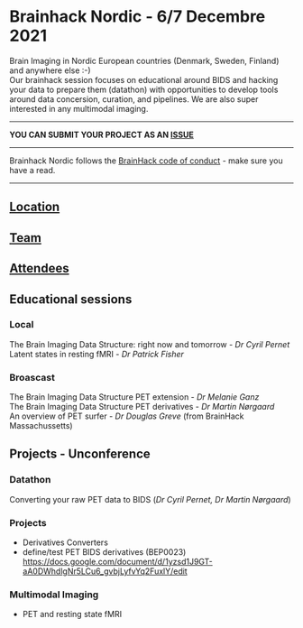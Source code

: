 # Brainhack Nordic - 6/7 Decembre 2021

Brain Imaging in Nordic European countries (Denmark, Sweden, Finland) and anywhere else :-)  
Our brainhack session focuses on educational around BIDS and hacking your data to prepare them (datathon) with opportunities to develop tools around data concersion, curation, and pipelines. We are also super interested in any multimodal imaging.

----------------------------------------------------------------------------------------------------
   **YOU CAN SUBMIT YOUR PROJECT AS AN [ISSUE](https://github.com/openneuropet/outreach/issues/new/choose)**

----------------------------------------------------------------------------------------------------    
Brainhack Nordic follows the [BrainHack code of conduct](https://github.com/openneuropet/outreach/blob/main/Brainhack-Nordic2021/code_of_conduct.md) - make sure you have a read.  

----------------------------------------------------------------------------------------------------  
## [Location](https://github.com/openneuropet/outreach/blob/main/Brainhack-Nordic2021/location.md)

## [Team](https://github.com/openneuropet/outreach/blob/main/Brainhack-Nordic2021/team.md)

## [Attendees](https://github.com/openneuropet/outreach/blob/main/Brainhack-Nordic2021/attendees.md)

## Educational sessions

### Local

The Brain Imaging Data Structure: right now and tomorrow - _Dr Cyril Pernet_  
Latent states in resting fMRI - _Dr Patrick Fisher_

### Broascast

The Brain Imaging Data Structure PET extension - _Dr Melanie Ganz_   
The Brain Imaging Data Structure PET derivatives - _Dr Martin Nørgaard_   
An overview of PET surfer - _Dr Douglas Greve_ (from BrainHack Massachussetts)

## Projects - Unconference

### Datathon

Converting your raw PET data to BIDS (_Dr Cyril Pernet, Dr Martin Nørgaard_)  

### Projects

- Derivatives Converters
- define/test PET BIDS derivatives (BEP0023) https://docs.google.com/document/d/1yzsd1J9GT-aA0DWhdlgNr5LCu6_gvbjLyfvYq2FuxlY/edit 

### Multimodal Imaging

- PET and resting state fMRI




    
